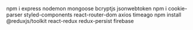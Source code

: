 npm i express nodemon mongoose
bcryptjs
jsonwebtoken
npm i cookie-parser
styled-components
react-router-dom
axios
timeago
npm install @reduxjs/toolkit react-redux
redux-persist
firebase